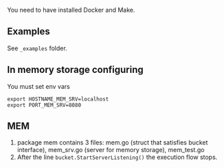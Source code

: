 You need to have installed Docker and Make.
## Examples

See `_examples` folder.

## In memory storage configuring

You must set env vars
```
export HOSTNAME_MEM_SRV=localhost
export PORT_MEM_SRV=8080
```

## MEM

1. package mem contains 3 files:
   mem.go (struct that satisfies bucket interface),
   mem_srv.go (server for memory storage),
   mem_test.go
2. After the line ```bucket.StartServerListening()```  the execution flow stops.

